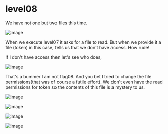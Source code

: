 # level08
We have not one but two files this time.

![image](https://github.com/user-attachments/assets/0f51ad1d-7c4b-4a1d-8210-33f0ade20606)

When we execute level07 it asks for a file to read. But when we provide it a file (token) in this case, tells us that we don't have access. How rude!

If I don't have access then let's see who does,

![image](https://github.com/user-attachments/assets/4fecdfd8-e6f4-4ceb-9f4e-5c60d7066221)

That's a bummer I am not flag08. And you bet I tried to change the file permissions(that was of course a futile effort). We don't even have the read permissions for token so the contents of this file is a mystery to us.

![image](https://github.com/user-attachments/assets/3a6df06c-642d-416d-b47a-08644da20203)

![image](https://github.com/user-attachments/assets/8902f3e0-f30a-4cf1-b676-3c9e57314cec)

![image](https://github.com/user-attachments/assets/bb44931b-3856-4dc7-bd0d-91ddbccb294e)

![image](https://github.com/user-attachments/assets/2e302dcc-1018-47dc-afcf-16f65edc6fdb)
